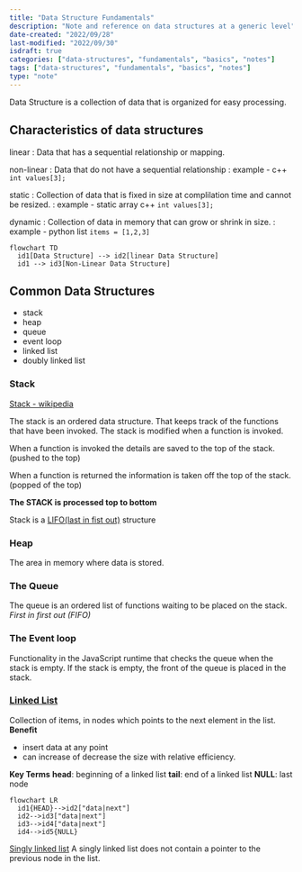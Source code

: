 ```yaml
---
title: "Data Structure Fundamentals"
description: "Note and reference on data structures at a generic level"
date-created: "2022/09/28"
last-modified: "2022/09/30"
isdraft: true
categories: ["data-structures", "fundamentals", "basics", "notes"]
tags: ["data-structures", "fundamentals", "basics", "notes"]
type: "note"
---
```


Data Structure is a collection of data that is organized for easy processing.

## Characteristics of data structures

linear
: Data that has a sequential relationship or mapping.

non-linear
: Data that do not have a sequential relationship
: example - c++ `int values[3];`

static
: Collection of data that is fixed in size at complilation time and cannot be resized.
: example - static array c++ `int values[3];`

dynamic
: Collection of data in memory that can grow or shrink in size.
: example - python list `items = [1,2,3]`

```mermaid
flowchart TD
  id1[Data Structure] --> id2[linear Data Structure]
  id1 --> id3[Non-Linear Data Structure]

```

## Common Data Structures

- stack
- heap
- queue
- event loop
- linked list
- doubly linked list

### Stack

[Stack - wikipedia](<https://en.wikipedia.org/wiki/Stack_(abstract_data_type)>)

The stack is an ordered data structure. That keeps track of the functions that have been invoked. The stack is modified when a function is invoked.

When a function is invoked the details are saved to the top of the stack. (pushed to the top)

When a function is returned the information is taken off the top of the stack. (popped of the top)

**The STACK is processed top to bottom**

Stack is a [LIFO(last in fist out)](https://en.wikipedia.org/wiki/FIFO_and_LIFO_accounting) structure

### Heap

The area in memory where data is stored.

### The Queue

The queue is an ordered list of functions waiting to be placed on the stack.
_First in first out (FIFO)_

### The Event loop

Functionality in the JavaScript runtime that checks the queue when the stack is empty. If the stack is empty, the front of the queue is placed in the stack.

### [Linked List](https://en.wikipedia.org/wiki/Linked_list)

Collection of items, in nodes which points to the next element in the list.
**Benefit**

- insert data at any point
- can increase of decrease the size with relative efficiency.

**Key Terms**
**head**: beginning of a linked list
**tail**: end of a linked list
**NULL**: last node

```mermaid
flowchart LR
  id1{HEAD}-->id2["data|next"]
  id2-->id3["data|next"]
  id3-->id4["data|next"]
  id4-->id5{NULL}
```

<!--
TODO: review for enhance link list graph option
or just make figma diagram?

-->

[Singly linked list](https://en.wikipedia.org/wiki/Linked_list#Singly_linked_list)
A singly linked list does not contain a pointer to the previous node in the list.
